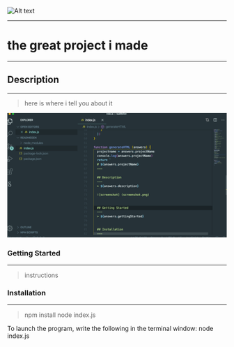 ![Alt text](https://res.cloudinary.com/practicaldev/image/fetch/s--7yVSltAE--/c_imagga_scale,f_auto,fl_progressive,h_420,q_auto,w_1000/https://user-images.githubusercontent.com/9840435/59461914-cbc18380-8e22-11e9-8567-87b43da950ac.png?raw=true "readme")

---

# the great project i made

---

## Description

---

> here is where i tell you about it

![Alt text](/screenshot.png?raw=true "Screen Shot")

### Getting Started

---

> instructions

### Installation

---

> npm install node index.js

To launch the program, write the following in the terminal window:
node index.js
